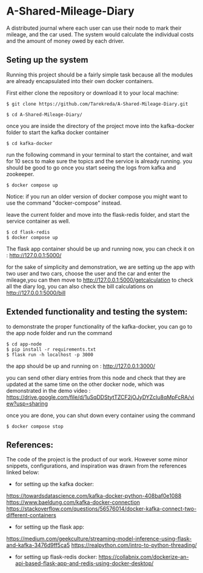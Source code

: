 # A-Shared-Mileage-Diary
A distributed journal where each user can use their node to mark their mileage, and the car used. The system would calculate the individual costs and the amount of money owed by each driver.

## Seting up the system


Running this project should be a fairly simple task because all the modules are already encapsulated into their own docker containers.

First either clone the repository or download it to your local machine:

```console
$ git clone https://github.com/Tarekreda/A-Shared-Mileage-Diary.git

$ cd A-Shared-Mileage-Diary/
```

once you are inside the directory of the project move into the kafka-docker folder to start the kafka docker container 

```console
$ cd kafka-docker
```

run the following command in your terminal to start the container, and wait for 10 secs to make sure the topics and the service is already running.  you should be good to go once you start seeing the logs from kafka and zookeeper.

```console
$ docker compose up
```
Notice: if you run an older version of docker compose you might want to use the command "docker-compose" instead. 

leave the current folder and move into the flask-redis folder, and start the service container as well.

```console
$ cd flask-redis 
$ docker compose up
```

The flask app container should be up and running now, you can check it on : http://127.0.0.1:5000/

for the sake of simplicity and demonstration, we are setting up the app with two user and two cars, choose the user and the car and enter the mileage,you can then move to http://127.0.0.1:5000/getcalculation to check all the diary log, you can also check the bill calculations on http://127.0.0.1:5000/bill





## Extended functionality and testing the system:


to demonstrate the proper functionality of the kafka-docker, you can go to the app node folder and run the command 


```console
$ cd app-node
$ pip install -r requirements.txt
$ flask run -h localhost -p 3000
```

the app should be up and running on : http://127.0.0.1:3000/

you can send other diary entries from this node and check that they are updated at the same time on the other docker node, which was demonstrated in the demo video : https://drive.google.com/file/d/1uSqDDStytTZCF2jOJyDYZclu8qMpFcRA/view?usp=sharing


once you are done, you can shut down every container using the command 


```console
$ docker compose stop
```


## References:

The code of the project is the product of our work. However some minor snippets, configurations, and inspiration was drawn from the references linked below:

* for setting up the kafka docker:

https://towardsdatascience.com/kafka-docker-python-408baf0e1088
https://www.baeldung.com/kafka-docker-connection
https://stackoverflow.com/questions/56576014/docker-kafka-connect-two-different-containers

* for setting up the flask app:

https://medium.com/geekculture/streaming-model-inference-using-flask-and-kafka-3476d9ff5ca5
https://realpython.com/intro-to-python-threading/

* for setting up flask-redis docker:
https://collabnix.com/dockerize-an-api-based-flask-app-and-redis-using-docker-desktop/



 
